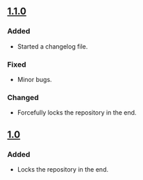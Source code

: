 ## [1.1.0]

### Added
 - Started a changelog file.

### Fixed
- Minor bugs.

### Changed
- Forcefully locks the repository in the end. 

## [1.0]
### Added
- Locks the repository in the end.

[1.0]: https://github.com/anton-yurchenko/git-release/releases/tag/1.0
[1.1.0]: https://github.com/edupichler/github-action-git-crypt/compare/v1.1
